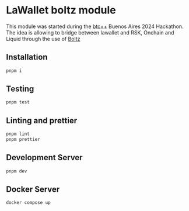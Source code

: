 # LaWallet boltz module

This module was started during the [btc++](https://btcplusplus.dev/ba24) Buenos
Aires 2024 Hackathon. The idea is allowing to bridge between lawallet and RSK,
Onchain and Liquid through the use of [Boltz](https://boltz.exchange)

## Installation

```bash
pnpm i
```

## Testing

```bash
pnpm test
```

## Linting and prettier

```bash
pnpm lint
pnpm prettier
```

## Development Server

```bash
pnpm dev
```

## Docker Server

```bash
docker compose up
```
